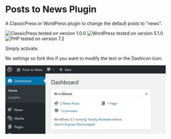 # Posts to News Plugin

A ClassicPress or WordPress plugin to change the default posts to "news".

![ClassicPress tested on version 1.0.0](https://img.shields.io/badge/ClassicPress-1.0.0-03768e.svg?style=flat-square)
![WordPress tested on version 5.1.0](https://img.shields.io/badge/WordPress-5.1.0-0073aa.svg?style=flat-square)
![PHP tested on version 7.2](https://img.shields.io/badge/PHP-tested%207.2-8892bf.svg?style=flat-square)

Simply activate.

No settings so fork this if you want to modify the text or the Dashicon icon.

![Posts to News screenshot](https://raw.githubusercontent.com/ControlledChaos/posts-to-news/master/posts-to-news-screenshot.jpg)